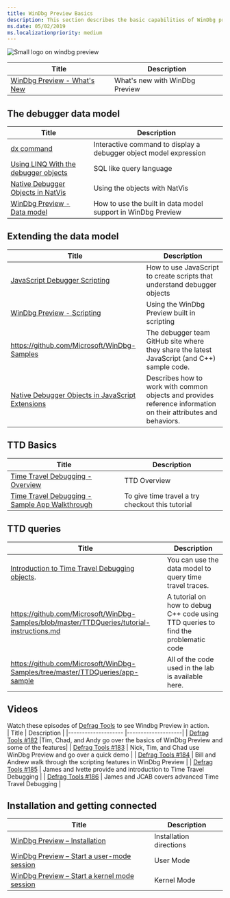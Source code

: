 ```yaml
---
title: WinDbg Preview Basics 
description: This section describes the basic capabilities of WinDbg preview debugger.
ms.date: 05/02/2019
ms.localizationpriority: medium
---
```


![Small logo on windbg preview](images/windbgx-preview-logo.png) 

| Title               | Description        |
| ------------------- | -------------------|
|[WinDbg Preview - What's New](https://docs.microsoft.com/windows-hardware/drivers/debugger/debugging-using-windbg-preview)|What's new with WinDbg Preview |


## The debugger data model

| Title               | Description        |
| ------------------- | -------------------|
| [dx command](https://docs.microsoft.com/windows-hardware/drivers/debugger/dx--display-visualizer-variables-) | Interactive command to display a debugger object model expression |
| [Using LINQ With the debugger objects](https://docs.microsoft.com/windows-hardware/drivers/debugger/using-linq-with-the-debugger-objects) | SQL like query language |
| [Native Debugger Objects in NatVis](https://docs.microsoft.com/windows-hardware/drivers/debugger/native-debugger-objects-in-natvis)| Using the objects with NatVis |
| [WinDbg Preview - Data model](windbg-data-model-preview.md) | How to use the built in data model support in WinDbg Preview |

## Extending the data model

| Title               | Description        |
| ------------------- | -------------------|
| [JavaScript Debugger Scripting](https://docs.microsoft.com/windows-hardware/drivers/debugger/javascript-debugger-scripting) | How to use JavaScript to create scripts that understand debugger objects  |
| [WinDbg Preview - Scripting](https://docs.microsoft.com/windows-hardware/drivers/debugger/windbg-scripting-preview) |Using the WinDbg Preview built in scripting  |
| https://github.com/Microsoft/WinDbg-Samples |The debugger team GitHub site where they share the latest JavaScript (and C++) sample code. |
|[Native Debugger Objects in JavaScript Extensions](https://docs.microsoft.com/en-us/windows-hardware/drivers/debugger/native-objects-in-javascript-extensions) | Describes how to work with common objects and provides reference information on their attributes and behaviors.|


## TTD Basics

| Title               | Description        |
| ------------------- | -------------------|
| [Time Travel Debugging - Overview](https://docs.microsoft.com/windows-hardware/drivers/debugger/time-travel-debugging-overview) | TTD Overview |
[Time Travel Debugging - Sample App Walkthrough](https://docs.microsoft.com/windows-hardware/drivers/debugger/time-travel-debugging-walkthrough) |  To give time travel a try checkout this tutorial |

## TTD queries
| Title               | Description        |
| ------------------- | -------------------|
| [Introduction to Time Travel Debugging objects](https://docs.microsoft.com/en-us/windows-hardware/drivers/debugger/time-travel-debugging-object-model). |You can use the data model to query time travel traces.  
|  https://github.com/Microsoft/WinDbg-Samples/blob/master/TTDQueries/tutorial-instructions.md |A tutorial on how to debug C++ code using TTD queries to find the problematic code |
| https://github.com/Microsoft/WinDbg-Samples/tree/master/TTDQueries/app-sample | All of the code used in the lab is available here.

## Videos

Watch these episodes of [Defrag Tools](https://channel9.msdn.com/Shows/Defrag-Tools) to see Windbg Preview in action.  
| Title               | Description        |
|-------------------- |--------------------|
| [Defrag Tools #182](https://channel9.msdn.com/Shows/Defrag-Tools/Defrag-Tools-182-WinDbg-Preview-Part-1) |Tim, Chad, and Andy go over the basics of WinDbg Preview and some of the features|
| [Defrag Tools #183](https://channel9.msdn.com/Shows/Defrag-Tools/Defrag-Tools-183-WinDbg-Preview-Part-2) | Nick, Tim, and Chad use WinDbg Preview and go over a quick demo |
| [Defrag Tools #184](https://channel9.msdn.com/Shows/Defrag-Tools/Defrag-Tools-184-JavaScript-in-WinDbg-Preview) | Bill and Andrew walk through the scripting features in WinDbg Preview |
| [Defrag Tools #185](https://channel9.msdn.com/Shows/Defrag-Tools/Defrag-Tools-185-Time-Travel-Debugging-Introduction) | James and Ivette provide and introduction to Time Travel Debugging |
| [Defrag Tools #186](https://channel9.msdn.com/Shows/Defrag-Tools/Defrag-Tools-186-Time-Travel-Debugging-Advanced) | James and JCAB covers advanced Time Travel Debugging |

## Installation and getting connected 

| Title               | Description        |
| ------------------- | -------------------|
| [WinDbg Preview – Installation](windbg-install-preview.md) | Installation directions |
| [WinDbg Preview – Start a user-mode session](windbg-user-mode-preview.md) | User Mode  |
| [WinDbg Preview – Start a kernel mode session](windbg-kernel-mode-preview.md) | Kernel Mode |

